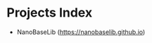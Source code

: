 # Projects Index

- NanoBaseLib (<a href="[http://example.com/](https://nanobaselib.github.io)" target="_blank">https://nanobaselib.github.io</a>)

